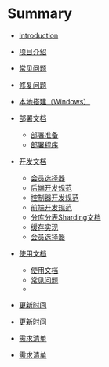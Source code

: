 # Summary

* [Introduction](ReadMe.md)

* [项目介绍](./doc/1.项目介绍.md)
* [常见问题](./doc/2.常见问题.md)
* [修复问题](./doc/issue/2024.md)
* [本地搭建（Windows）](./doc/3.本地搭建Windows.md)
* [部署文档]()
   * [部署准备](./doc/部署文档/部署准备.md)
   * [部署程序](./doc/部署文档/部署程序.md)

* [开发文档]()
   * [会员选择器](./doc/开发文档/分库分表Sharding文档.md)
   * [后端开发规范](./doc/开发文档/后端开发规范.md)
   * [控制器开发规范](./doc/开发文档/控制器开发规范.md)
   * [前端开发规范](./doc/开发文档/前端开发规范.md)
   * [分库分表Sharding文档](./doc/开发文档/分库分表Sharding文档.md)
   * [缓存实现](./doc/开发文档/缓存实现.md)
   * [会员选择器](./doc/开发文档/会员选择器.md)
* [使用文档]()
  * [使用文档](./doc/使用文档/使用文档.md)
  * [常见问题](./doc/使用文档/常见问题.md)
  * 

* [更新时间]()
 * [更新时间](./doc/update.md)

* [需求清单]()
 * [需求清单](./doc/需求清单.md)


